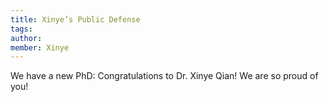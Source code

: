 ```yaml
---
title: Xinye’s Public Defense
tags:
author: 
member: Xinye
---
```


We have a new PhD: Congratulations to Dr. Xinye Qian! We are so proud of you!

